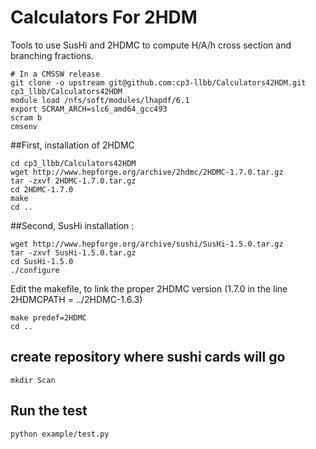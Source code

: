 # Calculators For 2HDM
Tools to use SusHi and 2HDMC to compute H/A/h cross section and branching fractions. 

    # In a CMSSW release
    git clone -o upstream git@github.com:cp3-llbb/Calculators42HDM.git cp3_llbb/Calculators42HDM
    module load /nfs/soft/modules/lhapdf/6.1
    export SCRAM_ARCH=slc6_amd64_gcc493
    scram b
    cmsenv

##First, installation of 2HDMC

    cd cp3_llbb/Calculators42HDM
    wget http://www.hepforge.org/archive/2hdmc/2HDMC-1.7.0.tar.gz
    tar -zxvf 2HDMC-1.7.0.tar.gz
    cd 2HDMC-1.7.0
    make
    cd ..

##Second, SusHi installation :

    wget http://www.hepforge.org/archive/sushi/SusHi-1.5.0.tar.gz
    tar -zxvf SusHi-1.5.0.tar.gz
    cd SusHi-1.5.0
    ./configure

Edit the makefile, to link the proper 2HDMC version (1.7.0 in the line 2HDMCPATH = ../2HDMC-1.6.3)

    make predef=2HDMC
    cd ..


## create repository where sushi cards will go
    
    mkdir Scan

## Run the test
    
    python example/test.py

